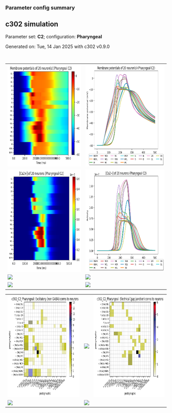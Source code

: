 ### Parameter config summary 
<h2>c302 simulation</h2>
<p>Parameter set: <b>C2</b>; configuration: <b>Pharyngeal</b></p>
<p>Generated on: Tue, 14 Jan 2025 with c302 v0.9.0</p><br/>
<table>

<tr>
  <td><a href="images/neurons_C2_Pharyngeal.png"><img alt=" " src="images/neurons_C2_Pharyngeal.png" height="320"/></a></td>
  <td><a href="images/traces_neuron_Pharyngeal_C2.png"><img alt=" " src="images/traces_neuron_Pharyngeal_C2.png" height="320"/></a></td>
</tr>

<tr>
  <td><a href="images/neuron_activity_C2_Pharyngeal.png"><img alt=" " src="images/neuron_activity_C2_Pharyngeal.png" height="320"/></a></td>
  <td><a href="images/traces_neuron_activity_Pharyngeal_C2.png"><img alt=" " src="images/traces_neuron_activity_Pharyngeal_C2.png" height="320"/></a></td>
</tr>

<tr>
  <td><a href="images/muscles_C2_Pharyngeal.png"><img alt=" " src="images/muscles_C2_Pharyngeal.png" height="320"/></a></td>
  <td><a href="images/traces_muscles_Pharyngeal_C2.png"><img alt=" " src="images/traces_muscles_Pharyngeal_C2.png" height="320"/></a></td>
</tr>

<tr>
  <td><a href="images/muscle_activity_C2_Pharyngeal.png"><img alt=" " src="images/muscle_activity_C2_Pharyngeal.png" height="320"/></a></td>
  <td><a href="images/traces_muscles_activity_Pharyngeal_C2.png"><img alt=" " src="images/traces_muscles_activity_Pharyngeal_C2.png" height="320"/></a></td>
</tr>
</table>
<table>

<tr><td><a href="images/c302_C2_Pharyngeal_exc_to_neurons.png"><img alt=" " src="images/c302_C2_Pharyngeal_exc_to_neurons.png" height="320"/></a></td>

  <td><a href="images/c302_C2_Pharyngeal_inh_to_neurons.png"><img alt=" " src="images/c302_C2_Pharyngeal_inh_to_neurons.png" height="320"/></a></td>

  <td><a href="images/c302_C2_Pharyngeal_elec_neurons_neurons.png"><img alt=" " src="images/c302_C2_Pharyngeal_elec_neurons_neurons.png" height="320"/></a></td></tr>

<tr><td><a href="images/c302_C2_Pharyngeal_exc_to_muscles.png"><img alt=" " src="images/c302_C2_Pharyngeal_exc_to_muscles.png" height="320"/></a></td>

  <td><a href="images/c302_C2_Pharyngeal_inh_to_muscles.png"><img alt=" " src="images/c302_C2_Pharyngeal_inh_to_muscles.png" height="320"/></a></td></tr>
</table>
